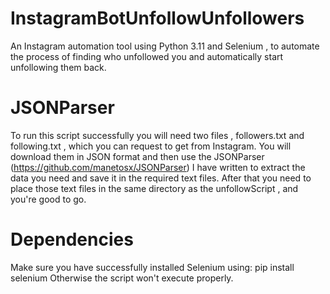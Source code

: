 # InstagramBotUnfollowUnfollowers
An Instagram automation tool using Python 3.11 and Selenium , to automate the process of finding who unfollowed you and automatically start unfollowing them back.

# JSONParser
To run this script successfully you will need two files , followers.txt and following.txt , which you can request to get from Instagram. You will download them in JSON format and then use the JSONParser (https://github.com/manetosx/JSONParser) I have written to extract the data you need and save it in the required text files. After that you need to place those text files in the same directory as the unfollowScript , and you're good to go.

# Dependencies
Make sure you have successfully installed Selenium using: pip install selenium
Otherwise the script won't execute properly.

